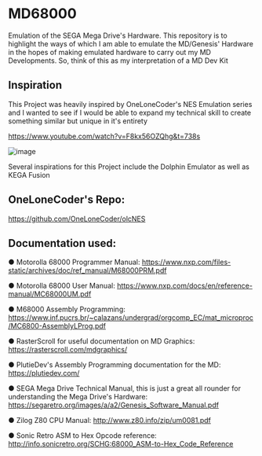 # MD68000
Emulation of the SEGA Mega Drive's Hardware.
This repository is to highlight the ways of which I am able to emulate the MD/Genesis' Hardware in the hopes of making emulated hardware to carry out my MD Developments.
So, think of this as my interpretation of a MD Dev Kit

## Inspiration
This Project was heavily inspired by OneLoneCoder's NES Emulation series and I wanted to see if I would be able to expand my technical skill to
create something similar but unique in it's entirety

https://www.youtube.com/watch?v=F8kx56OZQhg&t=738s

![image](https://user-images.githubusercontent.com/107435091/173459479-ca9f8eaf-2573-4a46-b99b-335871003a8d.png)

Several inspirations for this Project include the Dolphin Emulator as well as KEGA Fusion

## OneLoneCoder's Repo:
https://github.com/OneLoneCoder/olcNES

## Documentation used:

● Motorolla 68000 Programmer Manual: https://www.nxp.com/files-static/archives/doc/ref_manual/M68000PRM.pdf

● Motorolla 68000 User Manual: https://www.nxp.com/docs/en/reference-manual/MC68000UM.pdf

● M68000 Assembly Programming: https://www.inf.pucrs.br/~calazans/undergrad/orgcomp_EC/mat_microproc/MC6800-AssemblyLProg.pdf

● RasterScroll for useful documentation on MD Graphics: https://rasterscroll.com/mdgraphics/

● PlutieDev's Assembly Programming documentation for the MD: https://plutiedev.com/

● SEGA Mega Drive Technical Manual, this is just a great all rounder for understanding the Mega Drive's Hardware: https://segaretro.org/images/a/a2/Genesis_Software_Manual.pdf

● Zilog Z80 CPU Manual: http://www.z80.info/zip/um0081.pdf

● Sonic Retro ASM to Hex Opcode reference: http://info.sonicretro.org/SCHG:68000_ASM-to-Hex_Code_Reference 



